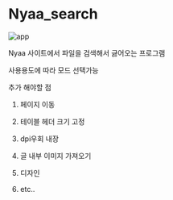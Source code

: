 # Nyaa_search

![app](https://user-images.githubusercontent.com/42761686/143679631-a92dd6cb-bd02-42eb-9eb5-b7ee390367be.png)

Nyaa 사이트에서 파일을 검색해서 긇어오는 프로그램

사용용도에 따라 모드 선택가능

추가 해야할 점

1. 페이지 이동

2. 테이블 헤더 크기 고정

3. dpi우회 내장

4. 글 내부 이미지 가져오기

5. 디자인

6. etc..


